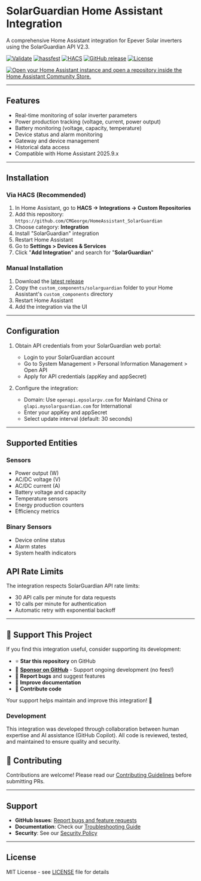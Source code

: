 # SolarGuardian Home Assistant Integration

A comprehensive Home Assistant integration for Epever Solar inverters using the SolarGuardian API V2.3.

[![Validate](https://github.com/CMGeorge/HomeAssistant_SolarGuardian/actions/workflows/validate.yaml/badge.svg)](https://github.com/CMGeorge/HomeAssistant_SolarGuardian/actions/workflows/validate.yaml)
[![hassfest](https://github.com/CMGeorge/HomeAssistant_SolarGuardian/actions/workflows/hassfest.yaml/badge.svg)](https://github.com/CMGeorge/HomeAssistant_SolarGuardian/actions/workflows/hassfest.yaml)
[![HACS](https://img.shields.io/badge/HACS-Custom-orange.svg)](https://github.com/hacs/integration)
[![GitHub release](https://img.shields.io/github/release/CMGeorge/HomeAssistant_SolarGuardian.svg)](https://github.com/CMGeorge/HomeAssistant_SolarGuardian/releases)
[![License](https://img.shields.io/github/license/CMGeorge/HomeAssistant_SolarGuardian.svg)](LICENSE)

[![Open your Home Assistant instance and open a repository inside the Home Assistant Community Store.](https://my.home-assistant.io/badges/hacs_repository.svg)](https://my.home-assistant.io/redirect/hacs_repository/?owner=CMGeorge&repository=HomeAssistant_SolarGuardian&category=integration)

---

## Features

- Real-time monitoring of solar inverter parameters
- Power production tracking (voltage, current, power output)
- Battery monitoring (voltage, capacity, temperature)
- Device status and alarm monitoring
- Gateway and device management
- Historical data access
- Compatible with Home Assistant 2025.9.x

---

## Installation

### Via HACS (Recommended)

1. In Home Assistant, go to **HACS → Integrations → Custom Repositories**
2. Add this repository: `https://github.com/CMGeorge/HomeAssistant_SolarGuardian`
3. Choose category: **Integration**
4. Install "SolarGuardian" integration
5. Restart Home Assistant
6. Go to **Settings > Devices & Services**
7. Click "**Add Integration**" and search for "**SolarGuardian**"

### Manual Installation

1. Download the [latest release](https://github.com/CMGeorge/HomeAssistant_SolarGuardian/releases)
2. Copy the `custom_components/solarguardian` folder to your Home Assistant's `custom_components` directory
3. Restart Home Assistant
4. Add the integration via the UI

---

## Configuration

1. Obtain API credentials from your SolarGuardian web portal:
   - Login to your SolarGuardian account
   - Go to System Management > Personal Information Management > Open API
   - Apply for API credentials (appKey and appSecret)

2. Configure the integration:
   - Domain: Use `openapi.epsolarpv.com` for Mainland China or `glapi.mysolarguardian.com` for International
   - Enter your appKey and appSecret
   - Select update interval (default: 30 seconds)

---

## Supported Entities

### Sensors
- Power output (W)
- AC/DC voltage (V)
- AC/DC current (A)
- Battery voltage and capacity
- Temperature sensors
- Energy production counters
- Efficiency metrics

### Binary Sensors
- Device online status
- Alarm states
- System health indicators

## API Rate Limits

The integration respects SolarGuardian API rate limits:
- 30 API calls per minute for data requests
- 10 calls per minute for authentication
- Automatic retry with exponential backoff

---

## 💖 Support This Project

If you find this integration useful, consider supporting its development:

- ⭐ **Star this repository** on GitHub
- 💝 **[Sponsor on GitHub](https://github.com/sponsors/CMGeorge)** - Support ongoing development (no fees!)
- 🐛 **Report bugs** and suggest features
- 📖 **Improve documentation**
- 🔧 **Contribute code**

Your support helps maintain and improve this integration! 🙏

### Development

This integration was developed through collaboration between human expertise and AI assistance (GitHub Copilot). All code is reviewed, tested, and maintained to ensure quality and security.

## 🤝 Contributing

Contributions are welcome! Please read our [Contributing Guidelines](CONTRIBUTING.md) before submitting PRs.

---

## Support

- **GitHub Issues**: [Report bugs and feature requests](https://github.com/CMGeorge/HomeAssistant_SolarGuardian/issues)
- **Documentation**: Check our [Troubleshooting Guide](TROUBLESHOOTING.md)
- **Security**: See our [Security Policy](https://github.com/CMGeorge/HomeAssistant_SolarGuardian/security/policy)

---

## License

MIT License - see [LICENSE](LICENSE) file for details